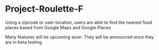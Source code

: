 # Project-Roulette-F
Using a zipcode or user-location, users are able to find the nearest food places based from Google Maps and Google Places

Many features will be upcoming soon. They will be announced once they are in beta testing.
